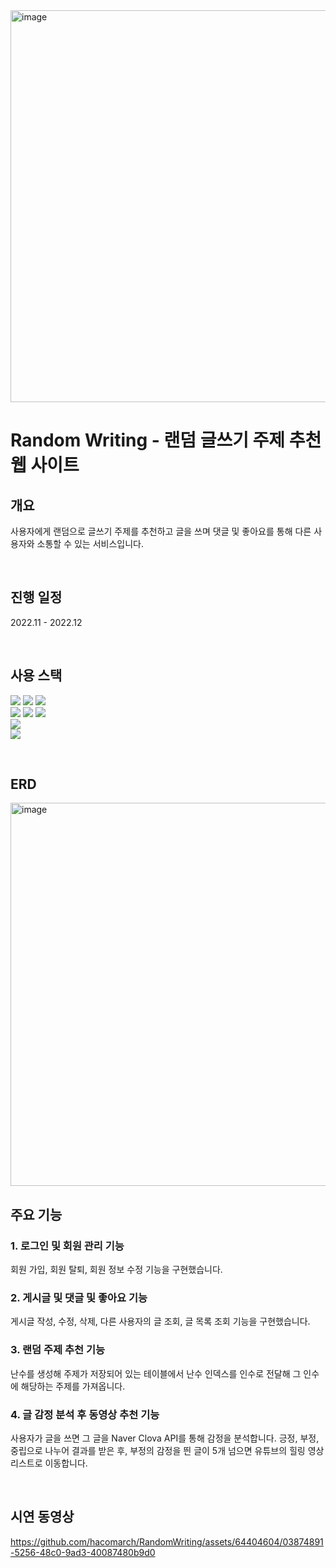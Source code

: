 <img width="627" alt="image" src="https://github.com/hacomarch/RandomWriting/assets/64404604/b821de15-e358-470f-bb76-88dc97d9764f">

# Random Writing - 랜덤 글쓰기 주제 추천 웹 사이트

## 개요
사용자에게 랜덤으로 글쓰기 주제를 추천하고 글을 쓰며 댓글 및 좋아요를 통해 다른 사용자와 소통할 수 있는 서비스입니다.

<br>

## 진행 일정
2022.11 - 2022.12

<br>

## 사용 스택
<img src="https://img.shields.io/badge/SpringBoot-6DB33F?style=for-the-badge&logo=SpringBoot&logoColor=white"> <img src="https://img.shields.io/badge/Spring%20Data%20JPA-6DB33F?style=for-the-badge&logo=Spring&logoColor=white"> <img src="https://img.shields.io/badge/Spring%20WebFlux-FFA500?style=for-the-badge&logo=WebFlux&logoColor=white">
<br>
<img src="https://img.shields.io/badge/HTML-E34F26?style=for-the-badge&logo=HTML5&logoColor=white"> <img src="https://img.shields.io/badge/CSS-1572B6?style=for-the-badge&logo=CSS3&logoColor=white"> <img src="https://img.shields.io/badge/Thymeleaf-005F0F?style=for-the-badge&logo=Thymeleaf&logoColor=white">
<br>
<img src="https://img.shields.io/badge/MySQL-4479A1?style=for-the-badge&logo=MySQL&logoColor=white">
<br>
<img src="https://img.shields.io/badge/Naver%20Clova%20API-03C75A?style=for-the-badge&logo=Naver&logoColor=white">

<br>

## ERD
<img width="613" alt="image" src="https://github.com/hacomarch/RandomWriting/assets/64404604/e633453d-a741-4422-a4aa-f5ce5d7ca86d">

## 주요 기능

### 1. 로그인 및 회원 관리 기능 
회원 가입, 회원 탈퇴, 회원 정보 수정 기능을 구현했습니다.

### 2. 게시글 및 댓글 및 좋아요 기능
게시글 작성, 수정, 삭제, 다른 사용자의 글 조회, 글 목록 조회 기능을 구현했습니다.

### 3. 랜덤 주제 추천 기능 
난수를 생성해 주제가 저장되어 있는 테이블에서 난수 인덱스를 인수로 전달해 그 인수에 해당하는 주제를 가져옵니다.

### 4. 글 감정 분석 후 동영상 추천 기능
사용자가 글을 쓰면 그 글을 Naver Clova API를 통해 감정을 분석합니다. 긍정, 부정, 중립으로 나누어 결과를 받은 후, 부정의 감정을 띈 글이 5개 넘으면 유튜브의 힐링 영상 리스트로 이동합니다.

<br>

## 시연 동영상

https://github.com/hacomarch/RandomWriting/assets/64404604/03874891-5256-48c0-9ad3-40087480b9d0



